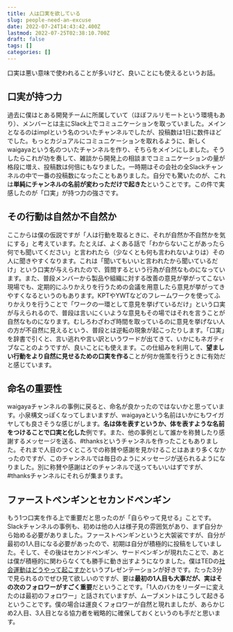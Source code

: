 ```yaml
---
title: 人は口実を欲している
slug: people-need-an-excuse
date: 2022-07-24T14:43:42.400Z
lastmod: 2022-07-25T02:38:10.700Z
draft: false
tags: []
categories: []
---
```

口実は悪い意味で使われることが多いけど、良いことにも使えるというお話。

## 口実が持つ力

過去に僕はとある開発チームに所属していて（ほぼフルリモートという環境もあり）、メンバーとは主にSlack上でコミュニケーションを取っていました。メインとなるのはimplという名のついたチャンネルでしたが、投稿数は1日に数件ほどでした。もっとカジュアルにコミュニケーションを取れるように、新しくwaigayaという名のついたチャンネルを作り、そちらをメインにしました。そうしたらこれが功を奏して、雑談から開発上の相談までコミュニケーションの量が格段に増え、投稿数は何倍にもなりました。一時期はその会社の全Slackチャンネルの中で一番の投稿数になったこともありました。自分でも驚いたのが、これは**単純にチャンネルの名前が変わっただけで起きた**ということです。この件で実感したのが「口実」が持つ力の強さです。

## その行動は自然か不自然か

ここからは僕の仮説ですが「人は行動を取るときに、それが自然か不自然かを気にする」と考えています。たとえば、よくある話で「わからないことがあったら何でも聞いてください」と言われたら（少なくとも何も言われないよりは）その人に聞きやすくなります。これは「聞いてもいいと言われたから聞いているだけ」という口実が与えられたので、質問するという行為が自然なものになっています。また、普段メンバーから製品や組織に対する改善の意見が挙がってこない現場でも、定期的にふりかえりを行うための会議を用意したら意見が挙がってきやすくなるというのもあります。KPTやYWTなどのフレームワークを使ってふりかえりを行うことで「ワークの一環として意見を挙げているだけ」という口実が与えられるので、普段は言いにくいような意見もその場ではそれを言うことが自然なものになります。むしろわざわざ時間を取っているのに意見を挙げない人の方が不自然に見えるという、普段とは逆転の現象が起こったりします。「口実」を辞書で引くと、言い逃れや言い訳というワードが出てきて、いかにもネガティブなことのようですが、良いことにも使えます。この仕組みを利用して、**望ましい行動をより自然に見せるための口実を作る**ことが何か施策を行うときに有効だと感じています。

## 命名の重要性

waigayaチャンネルの事例に戻ると、命名が良かったのではないかと思っています。小泉構文っぽくなってしまいますが、waigayaという名前はいかにもワイガヤしても良さそうな感じがします。**名は体を表すというか、体を表すような名前をつけることで口実と化した**例です。また、他の事例として誰かを称賛したり感謝するメッセージを送る、#thanksというチャンネルを作ったこともありました。それまで人目のつくところでの称賛や感謝を見かけることはあまり多くなかったのですが、このチャンネルでは毎日のようにメッセージが送られるようになりました。別に称賛や感謝はどのチャンネルで送ってもいいはずですが、#thanksチャンネルにそれらが集まります。

## ファーストペンギンとセカンドペンギン

もう1つ口実を作る上で重要だと思ったのが「自らやって見せる」ことです。Slackチャンネルの事例も、初めは他の人は様子見の雰囲気があり、まず自分から始める必要がありました。ファーストペンギンというと大袈裟ですが、自分が最初の1人目になる必要があったので、初期は自分が積極的に投稿をしていました。そして、その後はセカンドペンギン、サードペンギンが現れたことで、あとは僕が積極的に関わらなくても勝手に動き出すようになりました。僕はTEDの[社会運動はどうやって起こすか](https://www.ted.com/talks/derek_sivers_how_to_start_a_movement?language=ja)というプレゼンテーションが好きです。たった3分で見られるのでぜひ見て欲しいのですが、要は**最初の1人目も大事だが、実はその次のフォロワーがすごく重要**だということです。「1人のバカをリーダーに変えたのは最初のフォロワー」と話されていますが、ムーブメントはこうして起きるということです。僕の場合は運良くフォロワーが自然と現れましたが、あらかじめ2人目、3人目となる協力者を戦略的に確保しておくというのも手だと思います。

